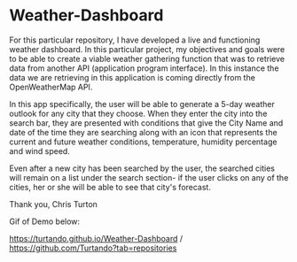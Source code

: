 # Weather-Dashboard

For this particular repository, I have developed a live and functioning weather dashboard. In this particular project, my objectives and goals were to be able to create a viable weather gathering function that was to retrieve data from another API (application program interface). In this instance the data we are retrieving in this application is coming directly from the OpenWeatherMap API. 

In this app specifically, the user will be able to generate a 5-day weather outlook for any city that they choose. When they enter the city into the search bar, they are presented with conditions that give the City Name and date of the time they are searching along with an icon that represents the current and future weather conditions, temperature, humidity percentage and wind speed. 

Even after a new city has been searched by the user, the searched cities will remain on a list under the search section- if the user clicks on any of the cities, her or she will be able to see that city's forecast. 

Thank you,
Chris Turton

Gif of Demo below:

[](./assets/weatherdashboarddemo.gif)
https://turtando.github.io/Weather-Dashboard / https://github.com/Turtando?tab=repositories